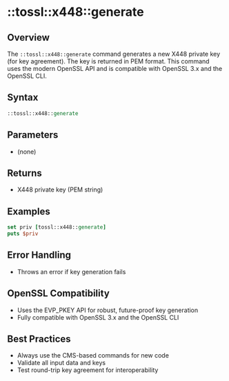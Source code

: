 # ::tossl::x448::generate

## Overview

The `::tossl::x448::generate` command generates a new X448 private key (for key agreement). The key is returned in PEM format. This command uses the modern OpenSSL API and is compatible with OpenSSL 3.x and the OpenSSL CLI.

## Syntax

```tcl
::tossl::x448::generate
```

## Parameters

- (none)

## Returns

- X448 private key (PEM string)

## Examples

```tcl
set priv [tossl::x448::generate]
puts $priv
```

## Error Handling

- Throws an error if key generation fails

## OpenSSL Compatibility

- Uses the EVP_PKEY API for robust, future-proof key generation
- Fully compatible with OpenSSL 3.x and the OpenSSL CLI

## Best Practices

- Always use the CMS-based commands for new code
- Validate all input data and keys
- Test round-trip key agreement for interoperability 